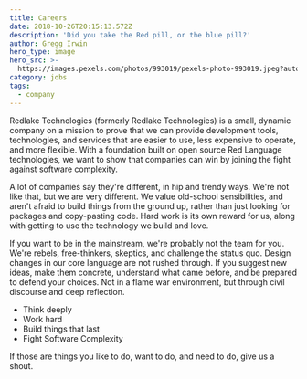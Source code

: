 ```yaml
---
title: Careers
date: 2018-10-26T20:15:13.572Z
description: 'Did you take the Red pill, or the blue pill?'
author: Gregg Irwin
hero_type: image
hero_src: >-
  https://images.pexels.com/photos/993019/pexels-photo-993019.jpeg?auto=compress&cs=tinysrgb&h=650&w=940
category: jobs
tags:
  - company
---
```

Redlake Technologies (formerly Redlake Technologies) is a small, dynamic company on a mission to prove that we can provide development tools, technologies, and services that are easier to use, less expensive to operate, and more flexible. With a foundation built on open source Red Language technologies, we want to show that companies can win by joining the fight against software complexity.

A lot of companies say they're different, in hip and trendy ways. We're not like that, but we are very different. We value old-school sensibilities, and aren't afraid to build things from the ground up, rather than just looking for packages and copy-pasting code. Hard work is its own reward for us, along with getting to use the technology we build and love. 

If you want to be in the mainstream, we're probably not the team for you. We're rebels, free-thinkers, skeptics, and challenge the status quo. Design changes in our core language are not rushed through. If you suggest new ideas, make them concrete, understand what came before, and be prepared to defend your choices. Not in a flame war  environment, but through civil discourse and deep reflection. 

* Think deeply
* Work hard
* Build things that last
* Fight Software Complexity

If those are things you like to do, want to do, and need to do, give us a shout.
